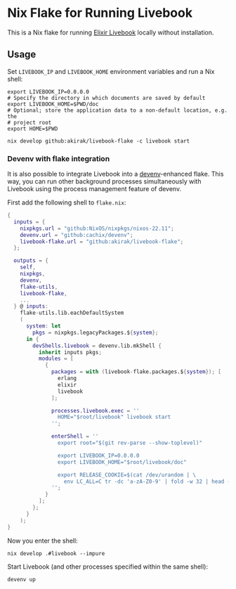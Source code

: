 # Nix Flake for Running Livebook

This is a Nix flake for running [Elixir Livebook](https://livebook.dev/) locally
without installation.

## Usage
Set `LIVEBOOK_IP` and `LIVEBOOK_HOME` environment variables and run a Nix shell:

``` shell
export LIVEBOOK_IP=0.0.0.0
# Specify the directory in which documents are saved by default
export LIVEBOOK_HOME=$PWD/doc
# Optional; store the application data to a non-default location, e.g. the
# project root
export HOME=$PWD

nix develop github:akirak/livebook-flake -c livebook start
```

### Devenv with flake integration
It is also possible to integrate Livebook into a
[devenv](https://devenv.sh/guides/using-with-flakes/)-enhanced flake. This way,
you can run other background processes simultaneously with Livebook using the
process management feature of devenv.

First add the following shell to `flake.nix`:

``` nix
{
  inputs = {
    nixpkgs.url = "github:NixOS/nixpkgs/nixos-22.11";
    devenv.url = "github:cachix/devenv";
    livebook-flake.url = "github:akirak/livebook-flake";
  };

  outputs = {
    self,
    nixpkgs,
    devenv,
    flake-utils,
    livebook-flake,
    ...
  } @ inputs:
    flake-utils.lib.eachDefaultSystem
    (
      system: let
        pkgs = nixpkgs.legacyPackages.${system};
      in {
        devShells.livebook = devenv.lib.mkShell {
          inherit inputs pkgs;
          modules = [
            {
              packages = with (livebook-flake.packages.${system}); [
                erlang
                elixir
                livebook
              ];

              processes.livebook.exec = ''
                HOME="$root/livebook" livebook start
              '';

              enterShell = ''
                export root="$(git rev-parse --show-toplevel)"

                export LIVEBOOK_IP=0.0.0.0
                export LIVEBOOK_HOME="$root/livebook/doc"

                export RELEASE_COOKIE=$(cat /dev/urandom | \
                  env LC_ALL=C tr -dc 'a-zA-Z0-9' | fold -w 32 | head -n 1)
              '';
            }
          ];
        };
      }
    );
}
```

Now you enter the shell:

``` shell
nix develop .#livebook --impure
```

Start Livebook (and other processes specified within the same shell):

``` shell
devenv up
```
